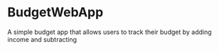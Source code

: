 # BudgetWebApp
A simple budget app that allows users to track their budget by adding income and subtracting  
